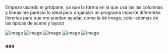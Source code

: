 Empeze usando el gridpane, ya que la forma en la que usa las las columnas y lineas me parecio lo ideal para organizar mi programa
Importe diferentes librerias para que me puedan ayudar, como la de image, color ademas de las tipicas de scene y layout

![image](https://github.com/kenyba15/tarea/assets/168501498/96a42fbb-8621-447e-8180-230b85099e45)
![image](https://github.com/kenyba15/tarea/assets/168501498/af930255-9201-44d7-b753-225a97334144)
![image](https://github.com/kenyba15/tarea/assets/168501498/f19ac93a-3868-49a9-86f8-c78e05689c50)
![image](https://github.com/kenyba15/tarea/assets/168501498/94f304a4-e054-421a-b06b-2d6ee2e4d212)
![image](https://github.com/kenyba15/tarea/assets/168501498/0b6dcd2d-7d52-4ec1-a1be-022b02196194)

### aaa
